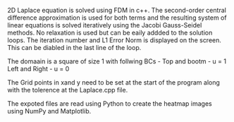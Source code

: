  2D Laplace equation is solved using FDM in c++. The second-order central difference approximation is used for both terms and the resulting system of linear equations is solved iteratively using the Jacobi Gauss-Seidel methods. No relaxation is used but can be eaily addded to the solution loops. The iteration number and L1 Error Norm is displayed on the screen. This can be diabled in the last line of the loop.

The domaain is a square of size 1 with follwing BCs - 
Top and bootm - u = 1
Left and Right - u = 0

The Grid points in xand y need to be set at the start of the program along with the tolerence at the Laplace.cpp file. 

The expoted files are read using Python to create the heatmap images using NumPy and Matplotlib.
